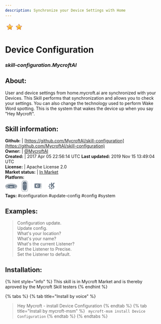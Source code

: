 ```yaml
---
description: Synchronize your Device Settings with Home
---
```


![](../.gitbook/assets/star.png)![](../.gitbook/assets/star.png)  
# Device Configuration  
### _skill-configuration.MycroftAI_  
## About:  
User and device settings from home.mycroft.ai are
synchronized with your Devices.  This Skill performs that synchronization and
allows you to check your settings.
You can also change the technology used to perform Wake Word spotting.  This is
the system that wakes the device up when you say "Hey Mycroft".

## Skill information:  
**Github:** | [https://github.com/MycroftAI/skill-configuration](https://github.com/MycroftAI/skill-configuration)  
**Owner:** | [@MycroftAI](https://github.com/MycroftAI)  
**Created:** | 2017 Apr 05 22:56:14 UTC  **Last updated:** 2019 Nov 15 13:49:04 UTC  
**License:** | Apache License 2.0  
**Market status:** | [In Market](https://market.mycroft.ai/skill/mycroft-configuration)  
**Platform:**  
 ![Mark I](../.gitbook/assets/mark-1-icon.png)  ![Mark II](../.gitbook/assets/mark-2-icon.png)  ![Picroft](../.gitbook/assets/picroft-icon.png)  ![plasmoid](../.gitbook/assets/kde.png)   
**Tags:** \#configuration \#update-config \#config \#system   
## Examples:  
> Configuration update.  
> Update config.  
> What's your location?  
> What's your name?  
> What's the current Listener?  
> Set the Listener to Precise.  
> Set the Listener to default.  
  
## Installation:  
{% hint style="info" %}
This skill is in Mycroft Market and is thereby aproved by the Mycroft Skill testers
{% endhint %}
    
{% tabs %}
{% tab title="Install by voice" %}
> Hey Mycroft - install Device Configuration
{% endtab %}
  {% tab title="Install by mycroft-msm" %}
``` mycroft-msm install Device Configuration```
{% endtab %}
  {% endtabs %}
  
